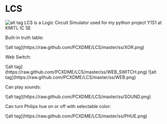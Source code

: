 LCS
===
![alt tag](https://raw.github.com/PCXDME/LCS/master/ss/Main.png)
LCS is a Logic Circuit Simulator used for my python project Y1S1 at KMITL IC SE

<dl>
	<dt>Built-in truth table:</dt>
</dl>
![alt tag](https://raw.github.com/PCXDME/LCS/master/ss/XOR.png)

<dl>
	<dt>Web Switch:</dt>
</dl>
![alt tag](https://raw.github.com/PCXDME/LCS/master/ss/WEB_SWITCH.png)
![alt tag](https://raw.github.com/PCXDME/LCS/master/ss/WEB.png)

<dl>
	<dt>Can play sounds:</dt>
</dl>
![alt tag](https://raw.github.com/PCXDME/LCS/master/ss/SOUND.png)

<dl>
	<dt>Can turn Philips hue on or off with selectable color:</dt>
</dl>
![alt tag](https://raw.github.com/PCXDME/LCS/master/ss/PHUE.png)
